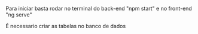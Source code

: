 Para iniciar basta rodar no terminal do back-end "npm start" e no front-end "ng serve"

É necessario criar as tabelas no banco de dados
